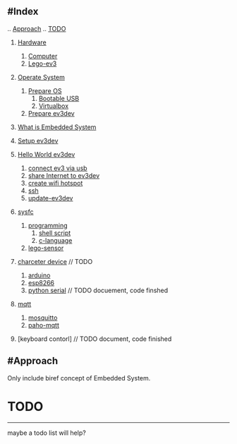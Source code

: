 #Index
---
..  [Approach](#approach)
..  [TODO](#todo)

1. [Hardware](./hardware/hardware.md#hardware)
    1. [Computer](./hardware/hardware.md#computer)
    2. [Lego-ev3](./hardware/hardware.md#lego-ev3)

2. [Operate System](./operate-system/operate-system.md#operate-system)
    1. [Prepare OS](./operate-system/operate-system.md#prepare-os)
        1. [Bootable USB](./operate-system/bootable-usb.md#bootable-usb)
        2. [Virtualbox](./operate-system/virtualbox.md#virtualbox)
    2. [Prepare ev3dev](./operate-system/operate-system.md#prepare-ev3dev)
    
3. [What is Embedded  System](./embedded-system.md)

4. [Setup ev3dev](./embedded-system/ev3dev.md#ev3dev)

7. [Hello World ev3dev](./embedded-system/hello-world-ev3dev.md#hello-world-ev3dev)
    1. [connect ev3 via usb](./embedded-system/hello-world-ev3dev.md#connect-ev3-via-usb)
    2. [share Internet to ev3dev](./embedded-system/hello-world-ev3dev.md#ev3dev-connect-to-the-internet-via-usb)
    3. [create wifi hotspot](./embedded-system/hello-world-ev3dev.md#use-network-manager) 
    4. [ssh](./embedded-system/hello-world-ev3dev.md#ssh)
    5. [update-ev3dev](./embedded-system/hello-world-ev3dev.md#update-ev3dev)
    
5. [sysfc](./embedded-system/sysfs.md)
    1. [programming](./embedded-system/sysfs.md#programming)
        1. [shell script](./embedded-system/sysfs.md#shell-script)
        2. [c-language](./embedded-system/sysfs.md#c-language)
    2. [lego-sensor](./embedded-system/sysfs-lego-sensor.md#sysfs-lego-sensor)

6. [charceter device](./embedded-system/character-device.md) // TODO
     1. [arduino](./arduino.md) 
     2. [esp8266](./esp8266.md) 
     3. [python serial](./embedded-system/pyserial.md) // TODO docuement, code finshed
          
7. [mqtt](./mqtt.md#mqtt)
     1. [mosquitto](./mqtt.md#install-mqtt-broker)
     2. [paho-mqtt](./mqtt.md#python-mqtt-library)

8. [keyboard contorl] // TODO document, code finished
     
    
#Approach
---

Only include biref concept of Embedded System.

# TODO
---

maybe a todo list will help?
